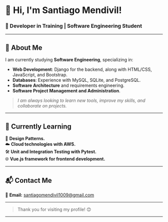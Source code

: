 # 👋 Hi, I'm Santiago Mendivil!

### 🚀 Developer in Training | Software Engineering Student  

---

## 📌 About Me  

I am currently studying **Software Engineering**, specializing in:  
- **Web Development**: Django for the backend, along with HTML/CSS, JavaScript, and Bootstrap.  
- **Databases**: Experience with MySQL, SQLite, and PostgreSQL.  
- **Software Architecture** and requirements engineering.  
- **Software Project Management and Administration**.  

> _I am always looking to learn new tools, improve my skills, and collaborate on projects._

---

## 🌱 Currently Learning  

🎯 **Design Patterns.**  
☁️ **Cloud technologies with AWS.**  
🛠️ **Unit and Integration Testing with Pytest.**  
🌐 **Vue.js framework for frontend development.**  

---

## 📬 Contact Me  

📧 **Email:** [santiagomendivil1009@gmail.com](mailto:santiagomendivil1009@gmail.com)  

---

> Thank you for visiting my profile! 😊  

---

